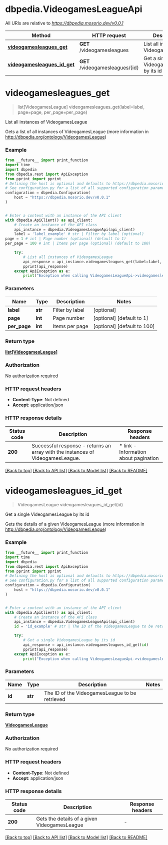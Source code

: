 # dbpedia.VideogamesLeagueApi

All URIs are relative to *https://dbpedia.mosorio.dev/v0.0.1*

Method | HTTP request | Description
------------- | ------------- | -------------
[**videogamesleagues_get**](VideogamesLeagueApi.md#videogamesleagues_get) | **GET** /videogamesleagues | List all instances of VideogamesLeague
[**videogamesleagues_id_get**](VideogamesLeagueApi.md#videogamesleagues_id_get) | **GET** /videogamesleagues/{id} | Get a single VideogamesLeague by its id


# **videogamesleagues_get**
> list[VideogamesLeague] videogamesleagues_get(label=label, page=page, per_page=per_page)

List all instances of VideogamesLeague

Gets a list of all instances of VideogamesLeague (more information in http://dbpedia.org/ontology/VideogamesLeague)

### Example

```python
from __future__ import print_function
import time
import dbpedia
from dbpedia.rest import ApiException
from pprint import pprint
# Defining the host is optional and defaults to https://dbpedia.mosorio.dev/v0.0.1
# See configuration.py for a list of all supported configuration parameters.
configuration = dbpedia.Configuration(
    host = "https://dbpedia.mosorio.dev/v0.0.1"
)


# Enter a context with an instance of the API client
with dbpedia.ApiClient() as api_client:
    # Create an instance of the API class
    api_instance = dbpedia.VideogamesLeagueApi(api_client)
    label = 'label_example' # str | Filter by label (optional)
page = 1 # int | Page number (optional) (default to 1)
per_page = 100 # int | Items per page (optional) (default to 100)

    try:
        # List all instances of VideogamesLeague
        api_response = api_instance.videogamesleagues_get(label=label, page=page, per_page=per_page)
        pprint(api_response)
    except ApiException as e:
        print("Exception when calling VideogamesLeagueApi->videogamesleagues_get: %s\n" % e)
```

### Parameters

Name | Type | Description  | Notes
------------- | ------------- | ------------- | -------------
 **label** | **str**| Filter by label | [optional] 
 **page** | **int**| Page number | [optional] [default to 1]
 **per_page** | **int**| Items per page | [optional] [default to 100]

### Return type

[**list[VideogamesLeague]**](VideogamesLeague.md)

### Authorization

No authorization required

### HTTP request headers

 - **Content-Type**: Not defined
 - **Accept**: application/json

### HTTP response details
| Status code | Description | Response headers |
|-------------|-------------|------------------|
**200** | Successful response - returns an array with the instances of VideogamesLeague. |  * link - Information about pagination <br>  |

[[Back to top]](#) [[Back to API list]](../README.md#documentation-for-api-endpoints) [[Back to Model list]](../README.md#documentation-for-models) [[Back to README]](../README.md)

# **videogamesleagues_id_get**
> VideogamesLeague videogamesleagues_id_get(id)

Get a single VideogamesLeague by its id

Gets the details of a given VideogamesLeague (more information in http://dbpedia.org/ontology/VideogamesLeague)

### Example

```python
from __future__ import print_function
import time
import dbpedia
from dbpedia.rest import ApiException
from pprint import pprint
# Defining the host is optional and defaults to https://dbpedia.mosorio.dev/v0.0.1
# See configuration.py for a list of all supported configuration parameters.
configuration = dbpedia.Configuration(
    host = "https://dbpedia.mosorio.dev/v0.0.1"
)


# Enter a context with an instance of the API client
with dbpedia.ApiClient() as api_client:
    # Create an instance of the API class
    api_instance = dbpedia.VideogamesLeagueApi(api_client)
    id = 'id_example' # str | The ID of the VideogamesLeague to be retrieved

    try:
        # Get a single VideogamesLeague by its id
        api_response = api_instance.videogamesleagues_id_get(id)
        pprint(api_response)
    except ApiException as e:
        print("Exception when calling VideogamesLeagueApi->videogamesleagues_id_get: %s\n" % e)
```

### Parameters

Name | Type | Description  | Notes
------------- | ------------- | ------------- | -------------
 **id** | **str**| The ID of the VideogamesLeague to be retrieved | 

### Return type

[**VideogamesLeague**](VideogamesLeague.md)

### Authorization

No authorization required

### HTTP request headers

 - **Content-Type**: Not defined
 - **Accept**: application/json

### HTTP response details
| Status code | Description | Response headers |
|-------------|-------------|------------------|
**200** | Gets the details of a given VideogamesLeague |  -  |

[[Back to top]](#) [[Back to API list]](../README.md#documentation-for-api-endpoints) [[Back to Model list]](../README.md#documentation-for-models) [[Back to README]](../README.md)

